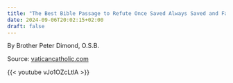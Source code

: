 ```yaml
---
title: "The Best Bible Passage to Refute Once Saved Always Saved and Faith Alone"
date: 2024-09-06T20:02:15+02:00
draft: false
---
```



By Brother Peter Dimond, O.S.B.

Source: [vaticancatholic.com](https://vaticancatholic.com/once-saved-always-saved-faith-alone-refuted/)

{{< youtube vJo1OZcLtlA >}}
